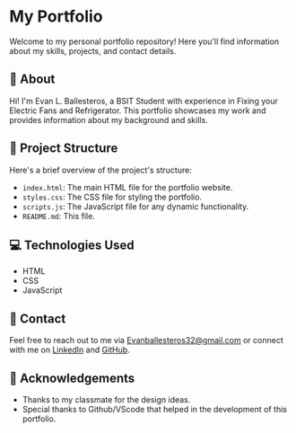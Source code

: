 # My Portfolio

Welcome to my personal portfolio repository! Here you'll find information about my skills, projects, and contact details.

## 📝 About

Hi! I'm Evan L. Ballesteros, a BSIT Student with experience in Fixing your Electric Fans and Refrigerator. This portfolio showcases my work and provides information about my background and skills.


## 📂 Project Structure

Here's a brief overview of the project's structure:

- `index.html`: The main HTML file for the portfolio website.
- `styles.css`: The CSS file for styling the portfolio.
- `scripts.js`: The JavaScript file for any dynamic functionality.
- `README.md`: This file.

## 💻 Technologies Used

- HTML
- CSS
- JavaScript

## 📧 Contact

Feel free to reach out to me via Evanballesteros32@gmail.com or connect with me on [LinkedIn]([https://www.linkedin.com/in/yourprofile](https://www.linkedin.com/in/evan-ballesteros-4b65aa2a1?utm_source=share&utm_campaign=share_via&utm_content=profile&utm_medium=android_app)) and [GitHub](https://github.com/evansanity).

## 📢 Acknowledgements

- Thanks to my classmate for the design ideas.
- Special thanks to Github/VScode that helped in the development of this portfolio.

